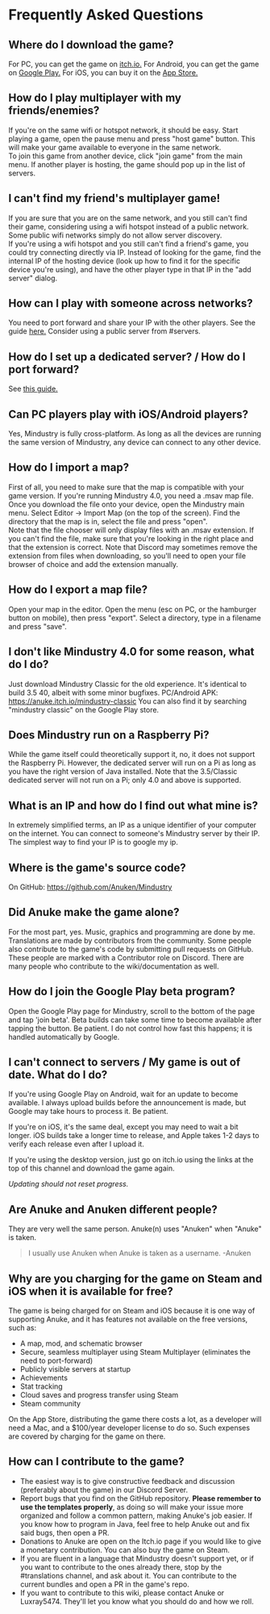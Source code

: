 # Frequently Asked Questions

## Where do I download the game?

For PC, you can get the game on [itch.io.](https://anuke.itch.io/mindustry)
For Android, you can get the game on [Google Play.](https://play.google.com/store/apps/details?id=io.anuke.mindustry)
For iOS, you can buy it on the [App Store.](https://apps.apple.com/us/app/mindustry/id1385258906?ign-mpt=uo%3D8)


## How do I play multiplayer with my friends/enemies?

If you're on the same wifi or hotspot network, it should be easy. Start playing a game, open the pause menu and press "host game" button. This will make your game available to everyone in the same network.  
To join this game from another device, click "join game" from the main menu. If another player is hosting, the game should pop up in the list of servers.


## I can't find my friend's multiplayer game!

If you are sure that you are on the same network, and you still can't find their game, considering using a wifi hotspot instead of a public network. Some public wifi networks simply do not allow server discovery.  
If you're using a wifi hotspot and you still can't find a friend's game, you could try connecting directly via IP. Instead of looking for the game, find the internal IP of the hosting device (look up how to find it for the specific device you're using), and have the other player type in that IP in the "add server" dialog.


## How can I play with someone across networks?

You need to port forward and share your IP with the other players. See the guide [here.](https://mindustrygame.github.io/wiki/servers/)
Consider using a public server from #servers.

## How do I set up a dedicated server? / How do I port forward?

See [this guide.](https://mindustrygame.github.io/wiki/servers/)


## Can PC players play with iOS/Android players?

Yes, Mindustry is fully cross-platform. As long as all the devices are running the same version of Mindustry, any device can connect to any other device.

## How do I import a map?

First of all, you need to make sure that the map is compatible with your game version. If you're running Mindustry 4.0, you need a .msav map file.
Once you download the file onto your device, open the Mindustry main menu. Select Editor -> Import Map (on the top of the screen). Find the directory that the map is in, select the file and press "open".  
Note that the file chooser will only display files with an .msav extension. If you can't find the file, make sure that you're looking in the right place and that the extension is correct. Note that Discord may sometimes remove the extension from files when downloading, so you'll need to open your file browser of choice and add the extension manually.


## How do I export a map file?

Open your map in the editor. Open the menu (esc on PC, or the hamburger button on mobile), then press "export". Select a directory, type in a filename and press "save".


## I don't like Mindustry 4.0 for some reason, what do I do?

Just download Mindustry Classic for the old experience. It's identical to build 3.5 40, albeit with some minor bugfixes.
PC/Android APK: https://anuke.itch.io/mindustry-classic
You can also find it by searching "mindustry classic" on the Google Play store.


## Does Mindustry run on a Raspberry Pi?

While the game itself could theoretically support it, no, it does not support the Raspberry Pi.
However, the dedicated server will run on a Pi as long as you have the right version of Java installed. Note that the 3.5/Classic dedicated server will not run on a Pi; only 4.0 and above is supported.


## What is an IP and how do I find out what mine is?
In extremely simplified terms, an IP as a unique identifier of your computer on the internet. 
You can connect to someone's Mindustry server by their IP. The simplest way to find your IP is to google my ip.


## Where is the game's source code?
On GitHub: https://github.com/Anuken/Mindustry


## Did Anuke make the game alone?

For the most part, yes. Music, graphics and programming are done by me. Translations are made by contributors from the community.
Some people also contribute to the game's code by submitting pull requests on GitHub. These people are marked with a Contributor role on Discord. There are many people who contribute to the wiki/documentation as well.

## How do I join the Google Play beta program?

Open the Google Play page for Mindustry, scroll to the bottom of the page and tap 'join beta'.
Beta builds can take some time to become available after tapping the button. Be patient. I do not control how fast this happens; it is handled automatically by Google.


## I can't connect to servers / My game is out of date. What do I do?

If you're using Google Play on Android, wait for an update to become available. I always upload builds before the announcement is made, but Google may take hours to process it. Be patient.  

If you're on iOS, it's the same deal, except you may need to wait a bit longer. iOS builds take a longer time to release, and Apple takes 1-2 days to verify each release even after I upload it.  

If you're using the desktop version, just go on itch.io using the links at the top of this channel and download the game again.  

*Updating should not reset progress.*


## Are Anuke and Anuken different people?

They are very well the same person. Anuke(n) uses "Anuken" when "Anuke" is taken.

> I usually use Anuken when Anuke is taken as a username. -Anuken


## Why are you charging for the game on Steam and iOS when it is available for free?

The game is being charged for on Steam and iOS because it is one way of supporting Anuke, and it has features not available on the free versions, such as:

- A map, mod, and schematic browser
- Secure, seamless multiplayer using Steam Multiplayer (eliminates the need to port-forward)
- Publicly visible servers at startup
- Achievements
- Stat tracking
- Cloud saves and progress transfer using Steam
- Steam community

On the App Store, distributing the game there costs a lot, as a developer will need a Mac, and a $100/year developer license to do so. Such expenses are covered by charging for the game on there.


## How can I contribute to the game? 

- The easiest way is to give constructive feedback and discussion (preferably about the game) in our Discord Server.
- Report bugs that you find on the GitHub repository. **Please remember to use the templates properly**, as doing so will make your issue more organized and follow a common pattern, making Anuke's job easier. If you know how to program in Java, feel free to help Anuke out and fix said bugs, then open a PR. 
- Donations to Anuke are open on the Itch.io page if you would like to give a monetary contribution. You can also buy the game on Steam.
- If you are fluent in a language that Mindustry doesn't support yet, or if you want to contribute to the ones already there, stop by the #translations channel, and ask about it. You can contribute to the current bundles and open a PR in the game's repo.
- If you want to contribute to this wiki, please contact Anuke or Luxray5474. They'll let you know what you should do and how we roll.
